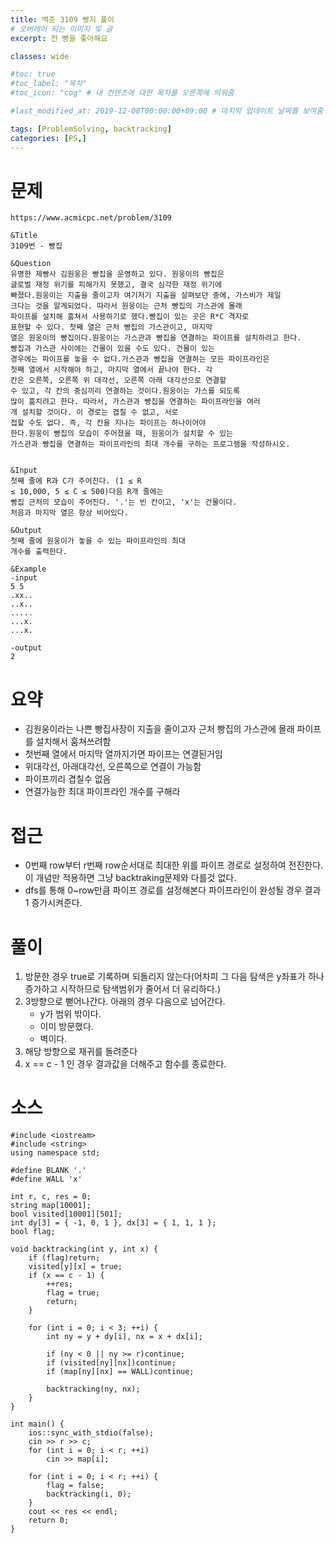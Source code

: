 ```yaml
---
title: 백준 3109 빵지 풀이
# 오버레이 되는 이미지 및 글
excerpt: 전 빵을 좋아해요

classes: wide

#toc: true
#toc_label: "목차"
#toc_icon: "cog" # 내 컨텐츠에 대한 목차를 오른쪽에 띄워줌

#last_modified_at: 2019-12-08T00:00:00+09:00 # 마지막 업데이트 날짜를 보여줌

tags: [ProblemSolving, backtracking]
categories: [PS,]
---
```


# 문제
```
https://www.acmicpc.net/problem/3109

&Title
3109번 - 빵집

&Question
유명한 제빵사 김원웅은 빵집을 운영하고 있다. 원웅이의 빵집은 
글로벌 재정 위기를 피해가지 못했고, 결국 심각한 재정 위기에 
빠졌다.원웅이는 지출을 줄이고자 여기저기 지출을 살펴보던 중에, 가스비가 제일 
크다는 것을 알게되었다. 따라서 원웅이는 근처 빵집의 가스관에 몰래 
파이프를 설치해 훔쳐서 사용하기로 했다.빵집이 있는 곳은 R*C 격자로 
표현할 수 있다. 첫째 열은 근처 빵집의 가스관이고, 마지막 
열은 원웅이의 빵집이다.원웅이는 가스관과 빵집을 연결하는 파이프를 설치하려고 한다. 
빵집과 가스관 사이에는 건물이 있을 수도 있다. 건물이 있는 
경우에는 파이프를 놓을 수 없다.가스관과 빵집을 연결하는 모든 파이프라인은 
첫째 열에서 시작해야 하고, 마지막 열에서 끝나야 한다. 각 
칸은 오른쪽, 오른쪽 위 대각선, 오른쪽 아래 대각선으로 연결할 
수 있고, 각 칸의 중심끼리 연결하는 것이다.원웅이는 가스를 되도록 
많이 훔치려고 한다. 따라서, 가스관과 빵집을 연결하는 파이프라인을 여러 
개 설치할 것이다. 이 경로는 겹칠 수 없고, 서로 
접할 수도 없다. 즉, 각 칸을 지나는 파이프는 하나이어야 
한다.원웅이 빵집의 모습이 주어졌을 때, 원웅이가 설치할 수 있는 
가스관과 빵집을 연결하는 파이프라인의 최대 개수를 구하는 프로그램을 작성하시오. 


&Input
첫째 줄에 R과 C가 주어진다. (1 ≤ R 
≤ 10,000, 5 ≤ C ≤ 500)다음 R개 줄에는 
빵집 근처의 모습이 주어진다. '.'는 빈 칸이고, 'x'는 건물이다. 
처음과 마지막 열은 항상 비어있다. 

&Output
첫째 줄에 원웅이가 놓을 수 있는 파이프라인의 최대 
개수를 출력한다. 

&Example
-input
5 5
.xx..
..x..
.....
...x.
...x.

-output
2
```

# 요약
* 김원웅이라는 나쁜 빵집사장이 지출을 줄이고자 근처 빵집의 가스관에 몰래 파이프를 설치해서 훔쳐쓰려함
* 첫번째 열에서 마지막 열까지가면 파이프는 연결된거임
* 위대각선, 아래대각선, 오른쪽으로 연결이 가능함
* 파이프끼리 겹칠수 없음
* 연결가능한 최대 파이프라인 개수를 구해라

# 접근
* 0번째 row부터 r번째 row순서대로 최대한 위를 파이프 경로로 설정하여 전진한다. 이 개념만 적용하면 그냥 backtraking문제와 다를것 없다.
* dfs를 통해 0~row만큼 파이프 경로를 설정해본다 파이프라인이 완성될 경우 결과 1 증가시켜준다.

# 풀이
1. 방문한 경우 true로 기록하며 되돌리지 않는다(어차피 그 다음 탐색은 y좌표가 하나 증가하고 시작하므로 탐색범위가 줄어서 더 유리하다.)
1. 3방향으로 뻗어나간다. 아래의 경우 다음으로 넘어간다.
    * y가 범위 밖이다.
    * 이미 방문했다.
    * 벽이다.
1. 해당 방향으로 재귀를 돌려준다
1. x == c - 1 인 경우 결과값을 더해주고 함수를 종료한다.

# 소스
```
#include <iostream>
#include <string>
using namespace std;

#define BLANK '.'
#define WALL 'x'

int r, c, res = 0;
string map[10001];
bool visited[10001][501];
int dy[3] = { -1, 0, 1 }, dx[3] = { 1, 1, 1 };
bool flag;

void backtracking(int y, int x) {
	if (flag)return;
	visited[y][x] = true;
	if (x == c - 1) {
		++res;
		flag = true;
		return;
	}

	for (int i = 0; i < 3; ++i) {
		int ny = y + dy[i], nx = x + dx[i];

		if (ny < 0 || ny >= r)continue;
		if (visited[ny][nx])continue;
		if (map[ny][nx] == WALL)continue;

		backtracking(ny, nx);
	}
}

int main() {
	ios::sync_with_stdio(false);
	cin >> r >> c;
	for (int i = 0; i < r; ++i)
		cin >> map[i];

	for (int i = 0; i < r; ++i) {
		flag = false;
		backtracking(i, 0);
	}
	cout << res << endl;
	return 0;
}
```